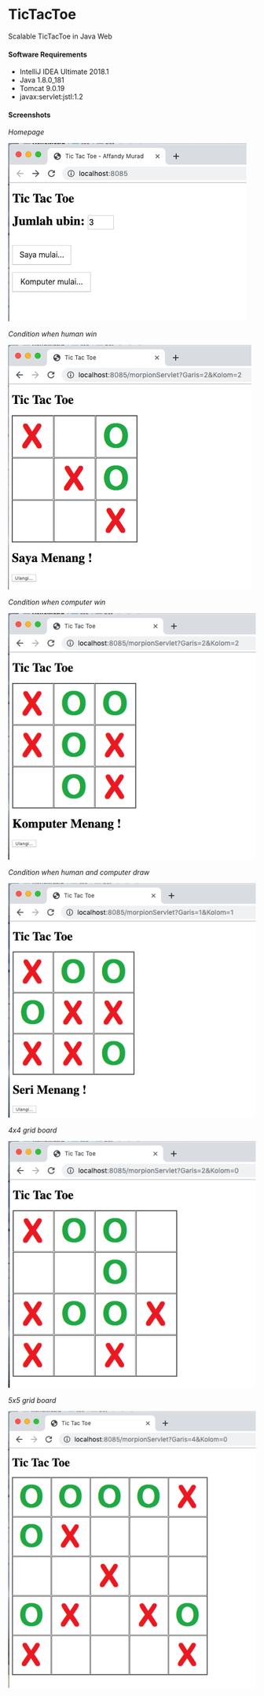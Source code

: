 # TicTacToe
Scalable TicTacToe in Java Web

#### Software Requirements
* IntelliJ IDEA Ultimate 2018.1
* Java 1.8.0_181
* Tomcat 9.0.19
* javax:servlet:jstl:1.2

#### Screenshots

*Homepage*

![](screenshot/utama.png)

*Condition when human win*

![](screenshot/manusia_menang.png)

*Condition when computer win*

![](screenshot/komputer_menang.png)

*Condition when human and computer draw*

![](screenshot/seri_menang.png)

*4x4 grid board*

![](screenshot/ubin4x4.png)

*5x5 grid board*

![](screenshot/ubin5x5.png)

